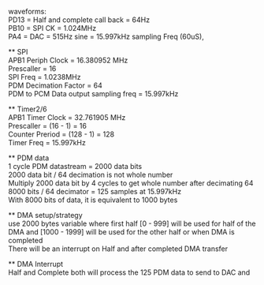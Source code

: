 waveforms:  
PD13 = Half and complete call back = 64Hz  
PB10 = SPI CK = 1.024MHz  
PA4  = DAC = 515Hz sine = 15.997kHz sampling Freq (60uS),   

** SPI   
APB1 Periph Clock = 16.380952 MHz  
Prescaller = 16  
SPI Freq = 1.0238MHz  
PDM Decimation Factor = 64  
PDM to PCM Data output sampling freq = 15.997kHz      

** Timer2/6  
APB1 Timer Clock = 32.761905 MHz  
Prescaller = (16 - 1) = 16  
Counter Preriod = (128 - 1) = 128  
Timer Freq = 15.997kHz  

** PDM data  
1 cycle PDM datastream = 2000 data bits  
2000 data bit / 64 decimation is not whole number   
Multiply 2000 data bit by 4 cycles to get whole number after decimating 64  
8000 bits / 64 decimator = 125 samples at 15.997kHz   
With 8000 bits of data, it is equivalent to 1000 bytes  

** DMA setup/strategy  
use 2000 bytes variable where first half [0 - 999] will be used for half of the DMA and [1000 - 1999] will be used for the other half or when DMA is completed  
There will be an interrupt on Half and after completed DMA transfer  

** DMA Interrupt  
Half and Complete both will process the 125 PDM data to send to DAC and  

